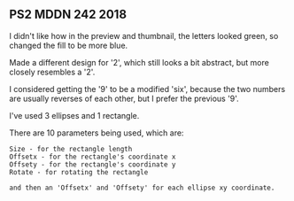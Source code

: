 ## PS2 MDDN 242 2018

I didn't like how in the preview and thumbnail, the letters looked green, so changed the fill to be more blue.

Made a different design for '2', which still looks a bit abstract, but more closely resembles a '2'.

I considered getting the '9' to be a modified 'six', because the two numbers are usually reverses of each other, but I prefer the previous '9'.




I've used 3 ellipses and 1 rectangle.

There are 10 parameters being used, which are:
	
	Size - for the rectangle length
	Offsetx - for the rectangle's coordinate x
	Offsety - for the rectangle's coordinate y
	Rotate - for rotating the rectangle

	and then an 'Offsetx' and 'Offsety' for each ellipse xy coordinate.


